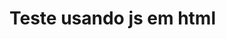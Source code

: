 # Teste usando js em html
  <!DOCTYPE html>
<html>
    <head>
    <title>Página em JavaScript<title>
            <script src="meucodigo.js"> </script>
    </head>
   
    <body>
        <p>Este paragrago está em HTML</p>
    </body>
</html>


